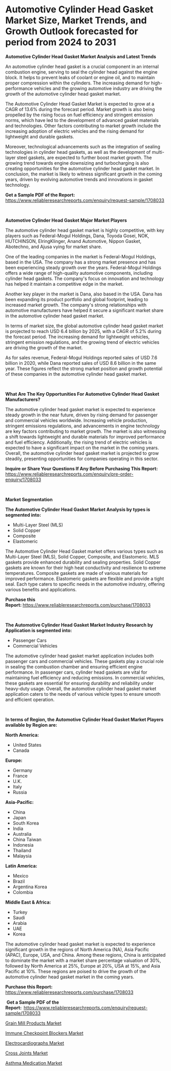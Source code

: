 <p><h1>Automotive Cylinder Head Gasket Market Size, Market Trends, and Growth Outlook forecasted for period from 2024 to 2031</h1></p><p><strong>Automotive Cylinder Head Gasket Market Analysis and Latest Trends</strong></p>
<p><p>An automotive cylinder head gasket is a crucial component in an internal combustion engine, serving to seal the cylinder head against the engine block. It helps to prevent leaks of coolant or engine oil, and to maintain proper compression within the cylinders. The increasing demand for high-performance vehicles and the growing automotive industry are driving the growth of the automotive cylinder head gasket market.</p><p>The Automotive Cylinder Head Gasket Market is expected to grow at a CAGR of 13.6% during the forecast period. Market growth is also being propelled by the rising focus on fuel efficiency and stringent emission norms, which have led to the development of advanced gasket materials and technologies. Other factors contributing to market growth include the increasing adoption of electric vehicles and the rising demand for lightweight and durable gaskets.</p><p>Moreover, technological advancements such as the integration of sealing technologies in cylinder head gaskets, as well as the development of multi-layer steel gaskets, are expected to further boost market growth. The growing trend towards engine downsizing and turbocharging is also creating opportunities for the automotive cylinder head gasket market. In conclusion, the market is likely to witness significant growth in the coming years, driven by evolving automotive trends and innovations in gasket technology.</p></p>
<p><strong>Get a Sample PDF of the Report:&nbsp;</strong> <a href="https://www.reliableresearchreports.com/enquiry/request-sample/1708033">https://www.reliableresearchreports.com/enquiry/request-sample/1708033</a></p>
<p>&nbsp;</p>
<p><strong>Automotive Cylinder Head Gasket Major Market Players</strong></p>
<p><p>The automotive cylinder head gasket market is highly competitive, with key players such as Federal-Mogul Holdings, Dana, Toyoda Gosei, NOK, HUTCHINSON, ElringKlinger, Anand Automotive, Nippon Gasket, Abotechno, and Ajusa vying for market share. </p><p>One of the leading companies in the market is Federal-Mogul Holdings, based in the USA. The company has a strong market presence and has been experiencing steady growth over the years. Federal-Mogul Holdings offers a wide range of high-quality automotive components, including cylinder head gaskets. The company's focus on innovation and technology has helped it maintain a competitive edge in the market.</p><p>Another key player in the market is Dana, also based in the USA. Dana has been expanding its product portfolio and global footprint, leading to increased market growth. The company's strong relationships with automotive manufacturers have helped it secure a significant market share in the automotive cylinder head gasket market.</p><p>In terms of market size, the global automotive cylinder head gasket market is projected to reach USD 6.4 billion by 2025, with a CAGR of 5.2% during the forecast period. The increasing demand for lightweight vehicles, stringent emission regulations, and the growing trend of electric vehicles are driving the growth of the market.</p><p>As for sales revenue, Federal-Mogul Holdings reported sales of USD 7.6 billion in 2020, while Dana reported sales of USD 8.6 billion in the same year. These figures reflect the strong market position and growth potential of these companies in the automotive cylinder head gasket market.</p></p>
<p>&nbsp;</p>
<p><strong>What Are The Key Opportunities For Automotive Cylinder Head Gasket Manufacturers?</strong></p>
<p><p>The automotive cylinder head gasket market is expected to experience steady growth in the near future, driven by rising demand for passenger and commercial vehicles worldwide. Increasing vehicle production, stringent emissions regulations, and advancements in engine technology are key factors contributing to market growth. The market is also witnessing a shift towards lightweight and durable materials for improved performance and fuel efficiency. Additionally, the rising trend of electric vehicles is expected to have a significant impact on the market in the coming years. Overall, the automotive cylinder head gasket market is projected to grow steadily, presenting opportunities for companies operating in this sector.</p></p>
<p><strong>Inquire or Share Your Questions If Any Before Purchasing This Report:</strong> <a href="https://www.reliableresearchreports.com/enquiry/pre-order-enquiry/1708033">https://www.reliableresearchreports.com/enquiry/pre-order-enquiry/1708033</a></p>
<p>&nbsp;</p>
<p><strong>Market Segmentation</strong></p>
<p><strong>The Automotive Cylinder Head Gasket Market Analysis by types is segmented into:</strong></p>
<p><ul><li>Multi-Layer Steel (MLS)</li><li>Solid Copper</li><li>Composite</li><li>Elastomeric</li></ul></p>
<p><p>The Automotive Cylinder Head Gasket market offers various types such as Multi-Layer Steel (MLS), Solid Copper, Composite, and Elastomeric. MLS gaskets provide enhanced durability and sealing properties. Solid Copper gaskets are known for their high heat conductivity and resilience to extreme temperatures. Composite gaskets are made of various materials for improved performance. Elastomeric gaskets are flexible and provide a tight seal. Each type caters to specific needs in the automotive industry, offering various benefits and applications.</p></p>
<p><strong>Purchase this Report:&nbsp;</strong><a href="https://www.reliableresearchreports.com/purchase/1708033">https://www.reliableresearchreports.com/purchase/1708033</a></p>
<p>&nbsp;</p>
<p><strong>The Automotive Cylinder Head Gasket Market Industry Research by Application is segmented into:</strong></p>
<p><ul><li>Passenger Cars</li><li>Commercial Vehicles</li></ul></p>
<p><p>The automotive cylinder head gasket market application includes both passenger cars and commercial vehicles. These gaskets play a crucial role in sealing the combustion chamber and ensuring efficient engine performance. In passenger cars, cylinder head gaskets are vital for maintaining fuel efficiency and reducing emissions. In commercial vehicles, these gaskets are essential for ensuring durability and reliability under heavy-duty usage. Overall, the automotive cylinder head gasket market application caters to the needs of various vehicle types to ensure smooth and efficient operation.</p></p>
<p>&nbsp;</p>
<p><strong>In terms of Region, the Automotive Cylinder Head Gasket Market Players available by Region are:</strong></p>
<p>
    <p> <strong> North America: </strong>
        <ul>
            <li>United States</li>
            <li>Canada</li>
        </ul>
        </p> 
    <p> <strong> Europe: </strong>
        <ul>
            <li>Germany</li>
            <li>France</li>
            <li>U.K.</li>
            <li>Italy</li>
            <li>Russia</li>
        </ul>
        </p> 
    <p> <strong> Asia-Pacific: </strong>
        <ul>
            <li>China</li>
            <li>Japan</li>
            <li>South Korea</li>
            <li>India</li>
            <li>Australia</li>
            <li>China Taiwan</li>
            <li>Indonesia</li>
            <li>Thailand</li>
            <li>Malaysia</li>
        </ul>
        </p> 
    <p> <strong> Latin America: </strong>
        <ul>
            <li>Mexico</li>
            <li>Brazil</li>
            <li>Argentina Korea</li>
            <li>Colombia</li>
        </ul>
        </p> 
    <p> <strong> Middle East & Africa: </strong>
        <ul>
            <li>Turkey</li>
            <li>Saudi</li>
            <li>Arabia</li>
            <li>UAE</li>
            <li>Korea</li>
        </ul>
    </p>
    </p>
<p><p>The automotive cylinder head gasket market is expected to experience significant growth in the regions of North America (NA), Asia Pacific (APAC), Europe, USA, and China. Among these regions, China is anticipated to dominate the market with a market share percentage valuation of 30%, followed by North America at 25%, Europe at 20%, USA at 15%, and Asia Pacific at 10%. These regions are poised to drive the growth of the automotive cylinder head gasket market in the coming years.</p></p>
<p><strong>Purchase this Report: </strong><a href="https://www.reliableresearchreports.com/purchase/1708033">https://www.reliableresearchreports.com/purchase/1708033</a></p>
<p>&nbsp;<strong>Get a Sample PDF of the Report:&nbsp;&nbsp;</strong><a href="https://www.reliableresearchreports.com/enquiry/request-sample/1708033">https://www.reliableresearchreports.com/enquiry/request-sample/1708033</a></p>
<p><strong></strong></p>
<p><p><a href="https://github.com/jj19131/Market-Research-Report-List-1/blob/main/grain-mill-products-market.md">Grain Mill Products Market</a></p><p><a href="https://medium.com/@dougschmidt1982/immune-checkpoint-blockers-market-size-cagr-trends-2024-2030-3e92699d1192">Immune Checkpoint Blockers Market</a></p><p><a href="https://medium.com/@dougschmidt1982/electrocardiographs-market-comprehensive-assessment-by-type-application-and-geography-ebcfbddf7c6e">Electrocardiographs Market</a></p><p><a href="https://github.com/jodemen/Market-Research-Report-List-1/blob/main/cross-joints-market.md">Cross Joints Market</a></p><p><a href="https://medium.com/@dougschmidt1982/asthma-medication-market-insights-into-market-cagr-market-trends-and-growth-strategies-43f45ecc6893">Asthma Medication Market</a></p></p>
